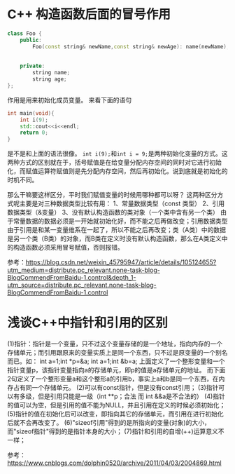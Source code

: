 # C++ 构造函数后面的冒号作用
```c++
class Foo {
	public:
		Foo(const string& newName,const string& newAge): name(newName),age(newAge){}
		
		
	private:
		string name;
		string age;
};
```
作用是用来初始化成员变量。
来看下面的语句
```c++
int main(void){
	int i(9);
	std::cout<<i<<endl;
	return 0;
}
```
是不是和上面的语法很像。
`int i(9);`和`int i = 9;`是两种初始化变量的方式。这两种方式的区别就在于，括号赋值是在给变量分配内存空间的同时对它进行初始化，而赋值运算符赋值则是先分配内存空间，然后再初始化。说到底就是初始化的时机不同。

那么干嘛要这样区分，平时我们赋值变量的时候用哪种都可以呀？
这两种区分方式呢主要是对三种数据类型比较有用：
1、常量数据类型（const 类型）
2、引用数据类型（&变量）
3、没有默认构造函数的类对象（一个类中含有另一个类）
由于常量数据的数据必须是一开始就初始化好，而不能之后再做改变；引用数据类型由于引用是和某一变量维系在一起了，所以不能之后再改变；类（A类）中的数据是另一个类（B类）的对象，而B类在定义时没有默认构造函数，那么在A类定义中的构造函数必须采用冒号赋值，否则报错。

参考：https://blog.csdn.net/weixin_45795947/article/details/105124655?utm_medium=distribute.pc_relevant.none-task-blog-BlogCommendFromBaidu-1.control&depth_1-utm_source=distribute.pc_relevant.none-task-blog-BlogCommendFromBaidu-1.control



# 浅谈C++中指针和引用的区别
(1)指针：指针是一个变量，只不过这个变量存储的是一个地址，指向内存的一个存储单元；而引用跟原来的变量实质上是同一个东西，只不过是原变量的一个别名而已。如：
int a=1;int *p=&a;
int a=1;int &b=a;
上面定义了一个整形变量和一个指针变量p，该指针变量指向a的存储单元，即p的值是a存储单元的地址。
而下面2句定义了一个整形变量a和这个整形a的引用b，事实上a和b是同一个东西，在内存占有同一个存储单元。
(2)可以有const指针，但是没有const引用；
(3)指针可以有多级，但是引用只能是一级（int **p；合法 而 int &&a是不合法的）
(4)指针的值可以为空，但是引用的值不能为NULL，并且引用在定义的时候必须初始化；
(5)指针的值在初始化后可以改变，即指向其它的存储单元，而引用在进行初始化后就不会再改变了。
(6)"sizeof引用"得到的是所指向的变量(对象)的大小，而"sizeof指针"得到的是指针本身的大小；
(7)指针和引用的自增(++)运算意义不一样；

参考：https://www.cnblogs.com/dolphin0520/archive/2011/04/03/2004869.html
